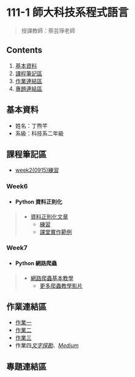 #  111-1 師大科技系程式語言
>授課教師：蔡芸琤老師

##  Contents
1.  [基本資料](#基本資料)
2.  [課程筆記區](#課程筆記區)
3.  [作業連結區](#作業連結區)
4.  [專題連結區](#專題連結區)

##  基本資料
*  姓名：丁煦芊
*  系級：科技系二年級

##  課程筆記區
*  [week2(0915)練習](https://github.com/xiaoqian0108/PL/blob/main/week2%20practice.ipynb)

### Week6
*  ####  Python 資料正則化
 > *  [資料正則化文章](http://perso.ens-lyon.fr/lise.vaudor/strings-et-expressions-regulieres/?fbclid=IwAR0IHvNKp43Qrfo0TqpolYPpMUfViSrCBDY8SmBveKm01yZ6PzHPxspVaNI)
 >    * [練習](https://regexr.com/)
 >    * [課堂實作範例](https://github.com/pecu/LawTech/blob/main/Learning-Materials/C3_Python_%E8%B3%87%E6%96%99%E6%AD%A3%E8%A6%8F%E5%8C%96/python_%E8%B3%87%E6%96%99%E6%AD%A3%E5%89%87%E5%8C%96_code.ipynb)

### Week7
*  ####  Python 網路爬蟲
 > * [網路爬蟲基本教學](https://youtu.be/9Z9xKWfNo7k)
 >   * [更多爬蟲教學影片](https://youtube.com/playlist?list=PLohb4k71XnPaQRTvKW4Uii1oq-JPGpwWF)

##  作業連結區
*  [作業一](https://github.com/xiaoqian0108/PL/blob/main/HW1/HW1.ipynb)
*  [作業二](https://github.com/xiaoqian0108/PL/blob/main/HW2/HW2.ipynb)
*  [作業三](https://github.com/xiaoqian0108/PL/blob/main/HW3/HW3.ipynb)
*  作業四[*文字探勘*](https://github.com/xiaoqian0108/PL/blob/main/HW4/HW4.ipynb)、[*Medium*](https://medium.com/@wish9218/文字探勘-想了解iu的第五張正規專輯-lilac-的評價-a7c8b436c0c9)

##  專題連結區
